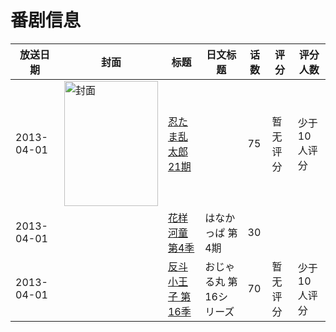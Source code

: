 # 番剧信息

|放送日期|封面|标题|日文标题|话数|评分|评分人数|
|---|---|---|---|---|---|---|
|2013-04-01|<img src="//lain.bgm.tv/pic/cover/c/0a/fa/161699_kMTas.jpg" alt="封面" style="width:150px;height:200px;object-fit:cover;">|[忍たま乱太郎 21期](https://bangumi.tv/subject/161699)||75|暂无评分|少于10人评分|
|2013-04-01||[花样河童 第4季](https://bangumi.tv/subject/302440)|はなかっぱ 第4期|30|||
|2013-04-01||[反斗小王子 第16季](https://bangumi.tv/subject/416206)|おじゃる丸 第16シリーズ|70|暂无评分|少于10人评分|
